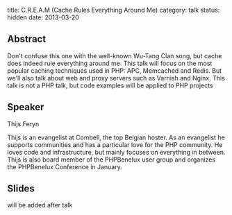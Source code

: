 title: C.R.E.A.M (Cache Rules Everything Around Me) 
category: talk
status: hidden
date: 2013-03-20

Abstract
---------

Don't confuse this one with the well-known Wu-Tang Clan song, but cache does
indeed rule everything around me. This talk will focus on the most popular
caching techniques used in PHP: APC, Memcached and Redis. But we'll also talk
about web and proxy servers such as Varnish and Nginx. This talk is not a PHP
talk, but code examples will be applied to PHP projects

Speaker
-------

Thijs Feryn

Thijs is an evangelist at Combell, the top Belgian hoster. As an evangelist he
supports communities and has a particular love for the PHP community. He loves
code and infrastructure, but mainly focuses on everything in between. Thijs is
also board member of the PHPBenelux user group and organizes the PHPBenelux
Conference in January.

Slides
------
will be added after talk

